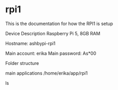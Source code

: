 # rpi1
This is the documentation for how the RPI1 is setup

Device Description
Raspberry Pi 5, 8GB RAM

Hostname: ashbypi-rpi1

Main account: erika
Main password: As*00

Folder structure

main applications /home/erika/app/rpi1

ls
